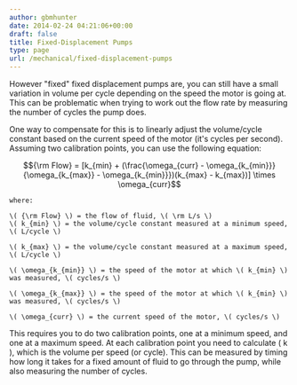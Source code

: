```yaml
---
author: gbmhunter
date: 2014-02-24 04:21:06+00:00
draft: false
title: Fixed-Displacement Pumps
type: page
url: /mechanical/fixed-displacement-pumps
---
```






However "fixed" fixed displacement pumps are, you can still have a small variation in volume per cycle depending on the speed the motor is going at. This can be problematic when trying to work out the flow rate by measuring the number of cycles the pump does.





One way to compensate for this is to linearly adjust the volume/cycle constant based on the current speed of the motor (it's cycles per second). Assuming two calibration points, you can use the following equation:





$${\rm Flow} = [k_{min} + (\frac{\omega_{curr} - \omega_{k_{min}}}{\omega_{k_{max}} - \omega_{k_{min}}})(k_{max} - k_{max})] \times \omega_{curr}$$





	where:  

	\( {\rm Flow} \) = the flow of fluid, \( \rm L/s \)
	\( k_{min} \) = the volume/cycle constant measured at a minimum speed, \( L/cycle \)  

	\( k_{max} \) = the volume/cycle constant measured at a maximum speed, \( L/cycle \)  

	\( \omega_{k_{min}} \) = the speed of the motor at which \( k_{min} \) was measured, \( cycles/s \)  

	\( \omega_{k_{max}} \) = the speed of the motor at which \( k_{min} \) was measured, \( cycles/s \)  

	\( \omega_{curr} \) = the current speed of the motor, \( cycles/s \)  







This requires you to do two calibration points, one at a minimum speed, and one at a maximum speed. At each calibration point you need to calculate \( k \), which is the volume per speed (or cycle). This can be measured by timing how long it takes for a fixed amount of fluid to go through the pump, while also measuring the number of cycles.
